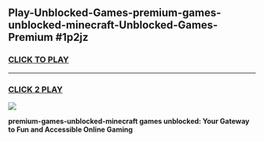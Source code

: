 
## Play-Unblocked-Games-premium-games-unblocked-minecraft-Unblocked-Games-Premium #1p2jz
<h3>
<a href="https://premium.freeplayer.one?title=premium-games-unblocked-minecraft&ref=12M">CLICK TO PLAY</a></h3>
<hr>

<h3>
<a href="https://premium.freeplayer.one?title=premium-games-unblocked-minecraft&ref=12M">CLICK 2 PLAY</a>
  
</h3>

<a href="https://premium.freeplayer.one?title=premium-games-unblocked-minecraft&ref=12M"><img src="https://clearcache.store/games.png"></a>


**premium-games-unblocked-minecraft games unblocked: Your Gateway to Fun and Accessible Online Gaming**
